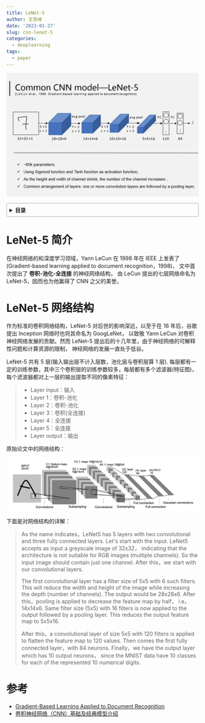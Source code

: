 ```yaml
---
title: LeNet-5
author: 王哲峰
date: '2023-01-27'
slug: cnn-lenet-5
categories:
  - deeplearning
tags:
  - paper
---
```


![img](images/lenet-5-slide.png)

<style>
details {
    border: 1px solid #aaa;
    border-radius: 4px;
    padding: .5em .5em 0;
}
summary {
    font-weight: bold;
    margin: -.5em -.5em 0;
    padding: .5em;
}
details[open] {
    padding: .5em;
}
details[open] summary {
    border-bottom: 1px solid #aaa;
    margin-bottom: .5em;
}
img {
    pointer-events: none;
}
</style>

<details><summary>目录</summary><p>

- [LeNet-5 简介](#lenet-5-简介)
- [LeNet-5 网络结构](#lenet-5-网络结构)
- [参考](#参考)
</p></details><p></p>

# LeNet-5 简介

在神经网络的和深度学习领域，Yann LeCun 在 1998 年在 IEEE 上发表了 (Gradient-based learning applied to document recognition，1998)，
文中首次提出了 **卷积-池化-全连接** 的神经网络结构，
由 LeCun 提出的七层网络命名为 LeNet-5，因而也为他赢得了 CNN 之父的美誉。

# LeNet-5 网络结构

作为标准的卷积网络结构，LeNet-5 对后世的影响深远，以至于在 16 年后，谷歌提出 Inception 网络时也将其命名为 GoogLeNet，
以致敬 Yann LeCun 对卷积神经网络发展的贡献。然而 LeNet-5 提出后的十几年里，由于神经网络的可解释性问题和计算资源的限制，
神经网络的发展一直处于低谷。

LeNet-5 共有 5 层(输入输出层不计入层数，池化层与卷积层算 1 层). 
每层都有一定的训练参数，其中三个卷积层的训练参数较多，每层都有多个滤波器(特征图)，
每个滤波器都对上一层的输出提取不同的像素特征：

> * Layer input：输入
> * Layer 1：卷积-池化
> * Layer 2：卷积-池化
> * Layer 3：卷积(全连接)
> * Layer 4：全连接
> * Layer 5：全连接
> * Layer output：输出

原始论文中的网络结构：

![img](images/lenet-5.png)

下面是对网络结构的详解：

> As the name indicates，LeNet5 has 5 layers with two convolutional and three fully connected layers. 
> Let's start with the input. LeNet5 accepts as input a greyscale image of 32x32，
> indicating that the architecture is not suitable for RGB images (multiple channels). 
> So the input image should contain just one channel. After this，we start with our convolutional layers.
> 
> The first convolutional layer has a filter size of  5x5 with 6 such filters. 
> This will reduce the width and height of the image while increasing the depth (number of channels). 
> The output would be 28x28x6. After this，pooling is applied to decrease the feature map by half，
> i.e，14x14x6. Same filter size (5x5) with 16 filters is now applied to the output followed by a pooling layer. 
> This reduces the output feature map to 5x5x16.
> 
> After this，a convolutional layer of size 5x5 with 120 filters is applied to flatten the feature map to 120 values. 
> Then comes the first fully connected layer，with 84 neurons. 
> Finally，we have the output layer which has 10 output neurons，
> since the MNIST data have 10 classes for each of the represented 10 numerical digits.

# 参考

* [Gradient-Based Learning Applied to Document Recognition](http://yann.lecun.com/exdb/publis/pdf/lecun-01a.pdf)
* [卷积神经网络（CNN）基础及经典模型介绍](https://zhuanlan.zhihu.com/p/344562609)
